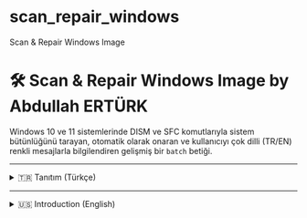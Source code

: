 # scan_repair_windows
Scan & Repair Windows Image

# 🛠️ Scan & Repair Windows Image by Abdullah ERTÜRK

Windows 10 ve 11 sistemlerinde DISM ve SFC komutlarıyla sistem bütünlüğünü tarayan, otomatik olarak onaran ve kullanıcıyı çok dilli (TR/EN) renkli mesajlarla bilgilendiren gelişmiş bir `batch` betiği.

---

<details>
<summary>🇹🇷 Tanıtım (Türkçe)</summary>

### 🧩 Özellikler
- Yönetici izni kontrolü ve **otomatik yükseltme**
- DISM `CheckHealth`, `ScanHealth`, `RestoreHealth` desteği  
- `sfc /scannow` entegrasyonu  
- Türkçe ve İngilizce **otomatik dil algılama**
- Duruma göre **renkli bilgilendirme mesajları**
- Geçici log dosyalarının otomatik temizliği

### 🖥️ Desteklenen Sistemler
- Windows 10 (1809 ve sonrası)
- Windows 11 (tüm sürümler)

### 🚀 Kullanım
Script çalıştırıldığında sistemin sağlık durumu kontrol edilir. Onarılabilir bir sorun varsa otomatik olarak DISM ve SFC devreye girer.  
Kullanıcının hiçbir müdahalede bulunmasına gerek yoktur.

### 💬 Geri Bildirim
Her türlü öneri, katkı ve hata bildirimi için [GitHub Issues](https://github.com/kullaniciadi/projeadi/issues) sayfasını kullanabilirsiniz.

### ⚠️ Uyarı
Bu betik sistem dosyalarında değişiklik yapar. Kullanım tamamen sizin sorumluluğunuzdadır. Kritik verilerinizi yedeklemeniz önerilir.

</details>

---

<details>
<summary>🇺🇸 Introduction (English)</summary>

### 🧩 Features
- Admin rights check and **auto elevation**
- Supports DISM `CheckHealth`, `ScanHealth`, and `RestoreHealth`
- Includes `sfc /scannow`
- **Auto language detection** (Turkish / English)
- Color-coded status messages
- Cleans up temporary log files after execution

### 🖥️ Supported Systems
- Windows 10 (1809 or later)
- Windows 11 (all versions)

### 🚀 Usage
Just run the script. It will check the health status of your system. If a repairable issue is found, it will automatically trigger DISM and SFC.  
No user interaction is required.

### 💬 Feedback
For bug reports, feature requests or contributions, please use the [GitHub Issues](https://github.com/kullaniciadi/projeadi/issues) page.

### ⚠️ Disclaimer
This script makes changes to your system files. Use at your own risk. It is highly recommended to back up your important data before use.

</details>
